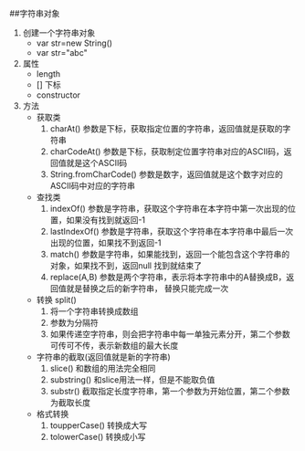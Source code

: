 ##字符串对象
1.  创建一个字符串对象
    *   var str=new String()  
    *   var str="abc"
2.  属性
    *   length
    *   []  下标
    *   constructor
3.  方法
    *   获取类
        1.  charAt() 参数是下标，获取指定位置的字符串，返回值就是获取的字符串
        2.  charCodeAt() 参数是下标，获取制定位置字符串对应的ASCII码，返回值就是这个ASCII码
        3.  String.fromCharCode() 参数是数字，返回值就是这个数字对应的ASCII码中对应的字符串
    *   查找类
        1.  indexOf() 参数是字符串，获取这个字符串在本字符中第一次出现的位置，如果没有找到就返回-1
        2.  lastIndexOf() 参数是字符串，获取这个字符串在本字符串中最后一次出现的位置，如果找不到返回-1
        3.  match() 参数是字符串，如果能找到，返回一个能包含这个字符串的对象，如果找不到，返回null 找到就结束了
        4.  replace(A,B) 参数是两个字符串，表示将本字符串中的A替换成B，返回值就是替换之后的新字符串， 替换只能完成一次
    *   转换  split()
        1.  将一个字符串转换成数组
        2.  参数为分隔符
        3.  如果传递空字符串，则会把字符串中每一单独元素分开，第二个参数可传可不传，表示新数组的最大长度
    *   字符串的截取(返回值就是新的字符串)
        1.  slice() 和数组的用法完全相同
        2.  substring() 和slice用法一样，但是不能取负值
        3.  substr() 截取指定长度字符串，第一个参数为开始位置，第二个参数为截取长度
    *   格式转换
        1.  toupperCase() 转换成大写
        2.  tolowerCase() 转换成小写
